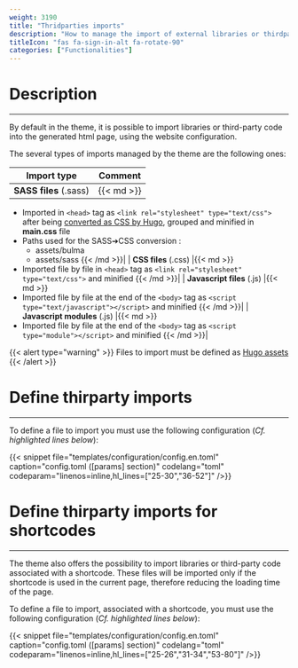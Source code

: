 ```yaml
---
weight: 3190
title: "Thridparties imports"
description: "How to manage the import of external libraries or thirdparties code?"
titleIcon: "fas fa-sign-in-alt fa-rotate-90"
categories: ["Functionalities"]
---
```


# Description
---

By default in the theme, it is possible to import libraries or third-party code into the generated html page, using the website configuration.

The several types of imports managed by the theme are the following ones:

| Import type | Comment |
| ----------- | ------- |
| **SASS files** (.sass) |{{< md >}}
* Imported in `<head>` tag as `<link rel="stylesheet" type="text/css">` after being [converted as CSS by Hugo](https://gohugo.io/hugo-pipes/scss-sass/), grouped and minified in **main.css** file
* Paths used for the SASS➔CSS conversion :
    * assets/bulma
    * assets/sass
{{< /md >}}|
| **CSS files** (.css) |{{< md >}}
* Imported file by file in `<head>` tag as `<link rel="stylesheet" type="text/css">` and minified
{{< /md >}}|
| **Javascript files** (.js) |{{< md >}}
* Imported file by file at the end of the `<body>` tag as `<script type="text/javascript"></script>` and minified
{{< /md >}}|
| **Javascript modules** (.js) |{{< md >}}
* Imported file by file at the end of the `<body>` tag as `<script type="module"></script>` and minified
{{< /md >}}|

{{< alert type="warning" >}}
Files to import must be defined as [Hugo assets](https://gohugo.io/hugo-pipes/introduction/#asset-directory)
{{< /alert >}}

# Define thirparty imports
---

To define a file to import you must use the following configuration (*Cf. highlighted lines below*):

{{< snippet
    file="templates/configuration/config.en.toml"
    caption="config.toml ([params] section)"
    codelang="toml"
    codeparam="linenos=inline,hl_lines=[\"25-30\",\"36-52\"]"
/>}}

# Define thirparty imports for shortcodes
---

The theme also offers the possibility to import libraries or third-party code associated with a shortcode. These files will be imported only if the shortcode is used in the current page, therefore reducing the loading time of the page.

To define a file to import, associated with a shortcode, you must use the following configuration (*Cf. highlighted lines below*):

{{< snippet
    file="templates/configuration/config.en.toml"
    caption="config.toml ([params] section)"
    codelang="toml"
    codeparam="linenos=inline,hl_lines=[\"25-26\",\"31-34\",\"53-80\"]"
/>}}
